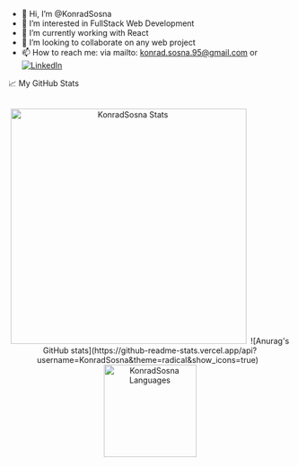 - 👋 Hi, I’m @KonradSosna
- 👀 I’m interested in FullStack Web Development
- 🌱 I’m currently working with React
- 💞️ I’m looking to collaborate on any web project
- 📫 How to reach me: via mailto: konrad.sosna.95@gmail.com or  <a href="https://www.linkedin.com/in/konrad-sosna/"><img src="https://img.shields.io/badge/LinkedIn--_.svg?style=social&logo=linkedin" alt="LinkedIn"></a>

<summary>📈 My GitHub Stats</summary>

<br />

<p align="center"> 
  <img src="https://github-readme-stats-beryl.vercel.app/api?username=KonradSosna&show_icons=true&theme=radical&locale=en&title_color=fcb526" alt="KonradSosna Stats" width="420"/>&nbsp;
  ![Anurag's GitHub stats](https://github-readme-stats.vercel.app/api?username=KonradSosna&theme=radical&show_icons=true)
  &nbsp;
  <img src="https://github-readme-stats-beryl.vercel.app/api/top-langs/?username=KonradSosna&layout=compact&theme=radical&locale=en&title_color=fcb526" alt="KonradSosna Languages" height="165">
</p>

<!---
KonradSosna/KonradSosna is a ✨ special ✨ repository because its `README.md` (this file) appears on your GitHub profile.
You can click the Preview link to take a look at your changes.
--->
